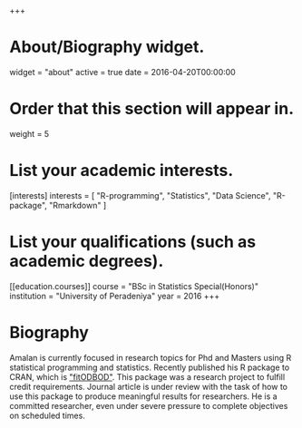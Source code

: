 +++
# About/Biography widget.
widget = "about"
active = true
date = 2016-04-20T00:00:00

# Order that this section will appear in.
weight = 5

# List your academic interests.
[interests]
  interests = [
    "R-programming",
    "Statistics",
    "Data Science",
    "R-package",
    "Rmarkdown"
  ]

# List your qualifications (such as academic degrees).
[[education.courses]]
  course = "BSc in Statistics Special(Honors)"
  institution = "University of Peradeniya"
  year = 2016
+++

# Biography
Amalan is currently focused in research topics for Phd and Masters using R statistical programming and statistics.
Recently published his R package to CRAN, which is ["fitODBOD"](https://cran.r-project.org/package=fitODBOD). 
This package was a research project to fulfill credit requirements. Journal article is under review with the task 
of how to use this package to produce meaningful results for researchers. He is a committed researcher, even under
severe pressure to complete objectives on scheduled times.

